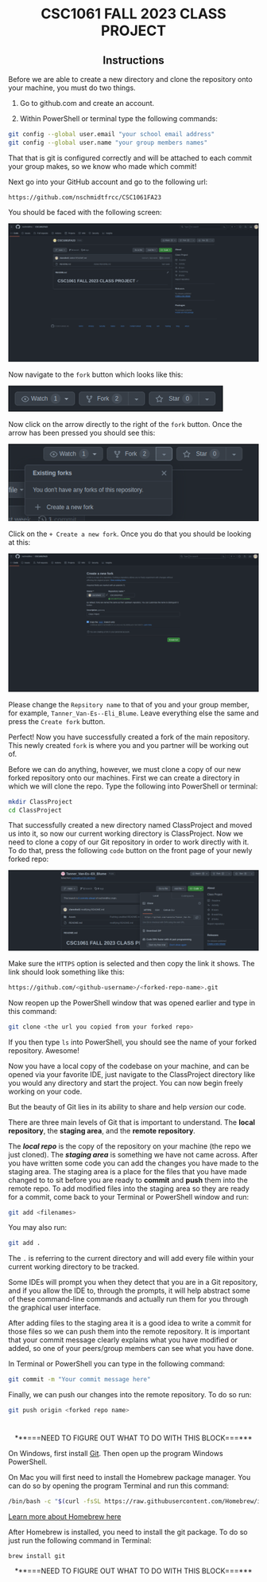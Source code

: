 <div align="center">

# CSC1061 FALL 2023 CLASS PROJECT

## Instructions

</div>

Before we are able to create a new directory and clone the repository onto your machine, you must do two things.

1. Go to github.com and create an account.

2. Within PowerShell or terminal type the following commands:

```bash
git config --global user.email "your school email address"
git config --global user.name "your group members names"
```

That that is git is configured correctly and will be attached to each commit your group makes, so we know who made which commit!

Next go into your GitHub account and go to the following url:

```
https://github.com/nschmidtfrcc/CSC1061FA23
```

You should be faced with the following screen:

![CSC git screen](./Assets/csc1061-git-full-window.png)

Now navigate to the `fork` button which looks like this:

![CSC fork button](./Assets/csc-git-fork-button.png)

Now click on the arrow directly to the right of the `fork` button. Once the arrow has been pressed you should see this:

![CSC fork button pushed](./Assets/csc-fork-button-pressed.png)

Click on the `+ Create a new fork`. Once you do that you should be looking at this:

![fork screen](./Assets/fork-screen.png)

Please change the `Repsitory name` to that of you and your group member, for example, `Tanner_Van-Es--Eli_Blume`. Leave everything else the same and press the `Create fork` button.

Perfect! Now you have successfully created a fork of the main repository. This newly created `fork` is where you and you partner will be working out of.

Before we can do anything, however, we must clone a copy of our new forked repository onto our machines. First we can create a directory in which we will clone the repo. Type the following into PowerShell or terminal:

```bash
mkdir ClassProject
cd ClassProject
```

That successfully created a new directory named ClassProject and moved us into it, so now our current working directory is ClassProject. Now we need to clone a copy of our Git repository in order to work directly with it. To do that, press the following `code` button on the front page of your newly forked repo:

![code button](./Assets/code-button-clone.png)

Make sure the `HTTPS` option is selected and then copy the link it shows. The link should look something like this: 

```bash
https://github.com/<github-username>/<forked-repo-name>.git
```

Now reopen up the PowerShell window that was opened earlier and type in this command:

```bash
git clone <the url you copied from your forked repo>
```

If you then type `ls` into PowerShell, you should see the name of your forked repository. Awesome!

Now you have a local copy of the codebase on your machine, and can be opened via your favorite IDE, just navigate to the ClassProject directory like you would any directory and start the project. You can now begin freely working on your code.

But the beauty of Git lies in its ability to share and help *version* our code.

There are three main levels of Git that is important to understand. The **local repository**, the **staging area**, and the **remote repository**.

The ***local repo*** is the copy of the repository on your machine (the repo we just cloned). The ***staging area*** is something we have not came across. After you have written some code you can add the changes you have made to the staging area. The staging area is a place for the files that you have made changed to to sit before you are ready to **commit** and **push** them into the remote repo. To add modified files into the staging area so they are ready for a commit, come back to your Terminal or PowerShell window and run:

```bash
git add <filenames>
```

You may also run:

```bash
git add .
```

The `.` is referring to the current directory and will add every file within your current working directory to be tracked.

Some IDEs will prompt you when they detect that you are in a Git repository, and if you allow the IDE to, through the prompts, it will help abstract some of these command-line commands and actually run them for you through the graphical user interface.

After adding files to the staging area it is a good idea to write a commit for those files so we can push them into the remote repository. It is important that your commit message clearly explains what you have modified or added, so one of your peers/group members can see what you have done.

In Terminal or PowerShell you can type in the following command:

```bash
git commit -m "Your commit message here"
```

Finally, we can push our changes into the remote repository. To do so run:

```bash
git push origin <forked repo name>
```

# 

<div align="center">
***===NEED TO FIGURE OUT WHAT TO DO WITH THIS BLOCK===***
</div>

On Windows, first install [Git](https://git-scm.com/download/win). Then open up the program Windows PowerShell.

On Mac you will first need to install the Homebrew package manager. You can do so by opening the program Terminal and run this command:

```bash
/bin/bash -c "$(curl -fsSL https://raw.githubusercontent.com/Homebrew/install/HEAD/install.sh)"
```

[Learn more about Homebrew here](https://brew.sh/)

After Homebrew is installed, you need to install the git package. To do so just run the following command in Terminal:

```homebrew
brew install git
```

<div align="center">
***===NEED TO FIGURE OUT WHAT TO DO WITH THIS BLOCK===***
</div>
